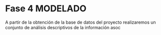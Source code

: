 # Fase 4 MODELADO

A partir de la obtención de la base de datos del proyecto realizaremos un conjunto de análisis descriptivos de la información asoc
